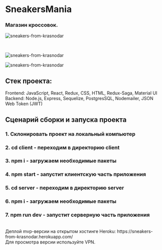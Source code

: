 
# SneakersMania
### Магазин кроссовок.
![sneakers-from-krasnodar](https://i.ibb.co/QpSCZMX/2022-03-15-09-39-18.png)

<br/>

![sneakers-from-krasnodar](https://i.ibb.co/1m3DQXC/2022-03-15-09-39-38.png)
<br/>

![sneakers-from-krasnodar](https://i.ibb.co/rwbwGBD/2022-03-15-09-41-40.png)


## Стек проекта:
Frontend: JavaScript, React, Redux, CSS, HTML, Redux-Saga, Material UI
<br/>
Backend: Node.js, Express, Sequelize, PostgresSQL, Nodemailer, JSON Web Token (JWT)

## Сценарий сборки и запуска проекта
### 1. Склонировать проект на локальный компьютер
### 2. cd client - переходим в директорию client
### 3. npm i - загружаем необходимые пакеты
### 4. npm start - запустит клиентскую часть приложения
### 5. cd server - переходим в директорию server
### 6. npm i - загружаем необходимые пакеты
### 7. npm run dev - запустит серверную часть приложения
<br/>
Деплой mvp-версии на открытом хостинге Heroku: https://sneakers-from-krasnodar.herokuapp.com/
<br/>
Для просмотра версии используйте VPN.
